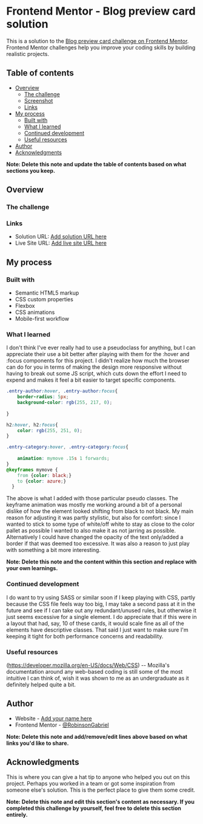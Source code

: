 # Frontend Mentor - Blog preview card solution

This is a solution to the [Blog preview card challenge on Frontend Mentor](https://www.frontendmentor.io/challenges/blog-preview-card-ckPaj01IcS). Frontend Mentor challenges help you improve your coding skills by building realistic projects. 

## Table of contents

- [Overview](#overview)
  - [The challenge](#the-challenge)
  - [Screenshot](#screenshot)
  - [Links](#links)
- [My process](#my-process)
  - [Built with](#built-with)
  - [What I learned](#what-i-learned)
  - [Continued development](#continued-development)
  - [Useful resources](#useful-resources)
- [Author](#author)
- [Acknowledgments](#acknowledgments)

**Note: Delete this note and update the table of contents based on what sections you keep.**

## Overview

### The challenge

### Links

- Solution URL: [Add solution URL here](https://your-solution-url.com)
- Live Site URL: [Add live site URL here](https://your-live-site-url.com)

## My process

### Built with

- Semantic HTML5 markup
- CSS custom properties
- Flexbox
- CSS animations
- Mobile-first workflow


### What I learned

I don't think I've ever really had to use a pseudoclass for anything, but I can appreciate their use a bit better after
playing with them for the :hover and :focus components for this project. I didn't realize how much the browser can do for you
in terms of making the design more responsive without having to break out some JS script, which cuts down the effort I need
to expend and makes it feel a bit easier to target specific components.


```css
.entry-author:hover, .entry-author:focus{
    border-radius: 5px;
    background-color: rgb(255, 217, 0);
   
}

h2:hover, h2:focus{
    color: rgb(255, 251, 0);
}

.entry-category:hover, .entry-category:focus{
    
    animation: mymove .15s 1 forwards;
}
@keyframes mymove {
    from {color: black;}
    to {color: azure;}
  }
```

The above is what I added with those particular pseudo classes. The keyframe animation was mostly me working around a bit of a personal
dislike of how the element looked shifting from black to not black. My main reason for adjusting it was partly stylistic, but also
for comfort: since I wanted to stick to some type of white/off white to stay as close to the color pallet as possible I wanted to also
make it as not jarring as possible. Alternatively I could have changed the opacity of the text only/added a border if that was deemed
too excessive. It was also a reason to just play with something a bit more interesting.


**Note: Delete this note and the content within this section and replace with your own learnings.**

### Continued development

I do want to try using SASS or similar soon if I keep playing with CSS, partly because the CSS file feels way too big,
 I may take a second pass at it in the future and see if I can take out any redundant/unused rules, but otherwise it 
 just seems excessive for a single element. 
 I do appreciate that if this were in a layout that had, say, 10 of these cards, 
 it would scale fine as all of the elements have descriptive classes. That said I just want to make sure I'm keeping it tight for both
 performance concerns and readability.

### Useful resources

(https://developer.mozilla.org/en-US/docs/Web/CSS) -- Mozilla's documentation around any web-based coding is still some of the
most intuitive I can think of, wish it was shown to me as an undergraduate as it definitely helped quite a bit.

## Author

- Website - [Add your name here](https://www.your-site.com)
- Frontend Mentor - [@RobinsonGabriel](https://www.frontendmentor.io/profile/RobinsonGabriel)


**Note: Delete this note and add/remove/edit lines above based on what links you'd like to share.**

## Acknowledgments

This is where you can give a hat tip to anyone who helped you out on this project. Perhaps you worked in a team or got some inspiration from someone else's solution. This is the perfect place to give them some credit.

**Note: Delete this note and edit this section's content as necessary. If you completed this challenge by yourself, feel free to delete this section entirely.**
